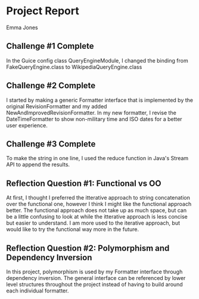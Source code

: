 # Project Report

Emma Jones

 

## Challenge #1 Complete

In the Guice config class QueryEngineModule, I changed the binding from FakeQueryEngine.class to WikipediaQueryEngine.class

## Challenge #2 Complete

I started by making a generic Formatter interface that is implemented by the original RevisionFormatter and my added NewAndImprovedRevisionFormatter. In my new formatter, I 
revise the DateTimeFormatter to show non-military time and ISO dates for a better user experience.

## Challenge #3 Complete
To make the string in one line, I used the reduce function in Java's Stream API to append the results.
## Reflection Question #1: Functional vs OO

At first, I thought I preferred the itterative approach to string concatenation over the functional one, however I think I might like the functional approach better. The functional approach does not take up as much space, but can be a little confusing to look at while the itterative approach is less concise but easier to understand. I am  more used to the iterative approach, but would like to try the functional way more in the future. 
## Reflection Question #2: Polymorphism and Dependency Inversion

In this project, polymorphism is used by my Formatter interface through dependency inversion. The general interface can be referenced by lower level structures throughout the project instead of having to build around each individual formatter.
